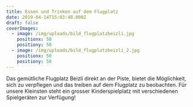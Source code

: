 ```yaml
---
title: Essen und Trinken auf dem Flugplatz
date: 2019-04-14T15:03:48.000Z
draft: false
coverImages:
  - image: /img/uploads/bild_flugplatzbeizli.jpg
    positionx: 50
    positiony: 50
  - image: /img/uploads/bild_flugplatzbeizli_2.jpg
    positionx: 50
    positiony: 50
---
```

Das gemütliche Flugplatz Beizli direkt an der Piste, bietet die Möglichkeit, sich zu verpflegen und das treiben auf dem Flugplatz zu beobachten. Für unsere Kleinsten steht ein grosser Kinderspielplatz mit verschiedenen Spielgeräten zur Verfügung!

